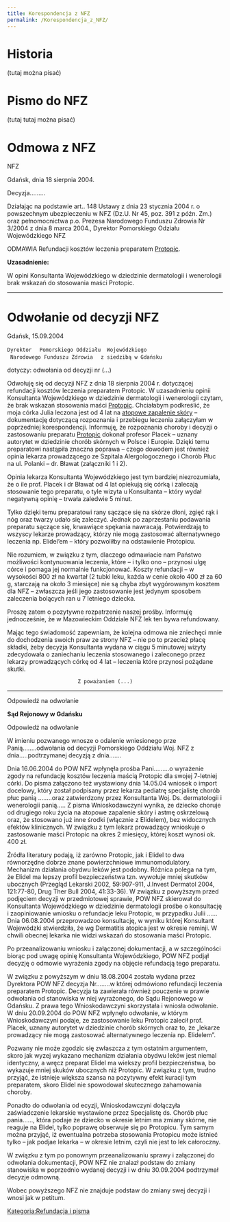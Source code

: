 ```yaml
---
title: Korespondencja z NFZ
permalink: /Korespondencja_z_NFZ/
---
```


Historia
========

(tutaj można pisać)

Pismo do NFZ
============

(tutaj tutaj można pisać)

Odmowa z NFZ
============

NFZ

Gdańsk, dnia 18 sierpnia 2004.

Decyzja.........

Działając na podstawie art.. 148 Ustawy z dnia 23 stycznia 2004 r. o powszechnym ubezpieczeniu w NFZ (Dz.U. Nr 45, poz. 391 z późn. Zm.) oraz pełnomocnictwa p.o. Prezesa Narodowego Funduszu Zdrowia Nr 3/2004 z dnia 8 marca 2004., Dyrektor Pomorskiego Odziału Wojewódzkiego NFZ

ODMAWIA Refundacji kosztów leczenia preparatem [Protopic](/Protopic "wikilink").

**Uzasadnienie:**

W opini Konsultanta Wojewódzkiego w dziedzinie dermatologii i wenerologii brak wskazań do stosowania maści Protopic.

------------------------------------------------------------------------

Odwołanie od decyzji NFZ
========================

Gdańsk, 15.09.2004

`Dyrektor `
` Pomorskiego Oddziału  Wojewódzkiego `
` Narodowego Funduszu Zdrowia `
` z siedzibą w Gdańsku`

dotyczy: odwołania od decyzji nr (...)

Odwołuję się od decyzji NFZ z dnia 18 sierpnia 2004 r. dotyczącej refundacji kosztów leczenia preparatem Protopic. W uzasadnieniu opinii Konsultanta Wojewódzkiego w dziedzinie dermatologii i wenerologii czytam, że brak wskazań stosowania maści [Protopic](/Protopic "wikilink"). Chciałabym podkreślić, że moja córka Julia leczona jest od 4 lat na [atopowe zapalenie skóry](/Atopowe_zapalenie_skóry "wikilink") – dokumentację dotyczącą rozpoznania i przebiegu leczenia załączyłam w poprzedniej korespondencji. Informuję, że rozpoznania choroby i decyzji o zastosowaniu preparatu [Protopic](/Protopic "wikilink") dokonał profesor Placek – uznany autorytet w dziedzinie chorób skórnych w Polsce i Europie. Dzięki temu preparatowi nastąpiła znaczna poprawa – czego dowodem jest również opinia lekarza prowadzącego ze Szpitala Alergologocznego i Chorób Płuc na ul. Polanki – dr. Bławat (załączniki 1 i 2).

Opinia lekarza Konsultanta Wojewódzkiego jest tym bardziej niezrozumiała, że o ile prof. Placek i dr Bławat od 4 lat opiekują się córką i zalecają stosowanie tego preparatu, o tyle wizyta u Konsultanta – który wydał negatywną opinię – trwała zaledwie 5 minut.

Tylko dzięki temu preparatowi rany sączące się na skórze dłoni, zgięć rąk i nóg oraz twarzy udało się zaleczyć. Jednak po zaprzestaniu podawania preparatu sączące się, krwawiące spękania nawracają. Potwierdzają to wszyscy lekarze prowadzący, którzy nie mogą zastosować alternatywnego leczenia np. Elidel’em – który pozwoliłby na odstawienie Protopicu.

Nie rozumiem, w związku z tym, dlaczego odmawiacie nam Państwo możliwości kontynuowania leczenia, które – i tylko ono – przynosi ulgę córce i pomaga jej normalnie funkcjonować. Koszty refundacji – w wysokości 800 zł na kwartał (2 tubki leku, każda w cenie około 400 zł za 60 g, starczają na około 3 miesiące) nie są chyba zbyt wygórowanym kosztem dla NFZ – zwłaszcza jeśli jego zastosowanie jest jedynym sposobem zaleczenia bolących ran u 7 letniego dziecka.

Proszę zatem o pozytywne rozpatrzenie naszej prośby. Informuję jednocześnie, że w Mazowieckim Oddziale NFZ lek ten bywa refundowany.

Mając tego świadomość zapewniam, że kolejna odmowa nie zniechęci mnie do dochodzenia swoich praw ze strony NFZ – nie po to przecież płacę składki, żeby decyzja Konsultanta wydana w ciągu 5 minutowej wizyty zdecydowała o zaniechaniu leczenia stosowanego i zaleconego przez lekarzy prowadzących córkę od 4 lat – leczenia które przynosi pożądane skutki.

`                       Z poważaniem (...)`

------------------------------------------------------------------------

Odpowiedź na odwołanie

**Sąd Rejonowy w Gdańsku**

Odpowiedź na odwołanie

W imieniu pozwanego wnosze o odalenie wniesionego prze Panią........odwołania od decyzji Pomorskiego Oddziału Woj. NFZ z dnia.....podtrzymanej decyzją z dnia.......

Dnia 16.06.2004 do POW NFZ wpłynęła prośba Pani.........o wyrażenie zgody na refundację kosztów leczenia maścią Protopic dla swojej 7-letniej córki. Do pisma załączono też wystawiony dnia 14.05.04 wniosek o import docelowy, który został podpisany przez lekarza pediatrę specjalistę chorób płuc panią ........oraz zatwierdzony przez Konsultanta Woj. Ds. dermatologii i wenerologii panią..... Z pisma Wnioskodawczyni wynika, ze dziecko choruje od drugiego roku życia na atopowe zapalenie skóry i astmę oskrzelową oraz, że stosowano już inne środki (włącznie z Elidelem), bez widocznych efektów klinicznych. W związku z tym lekarz prowadzący wnioskuje o zastosowanie maści Protopic na okres 2 miesięcy, której koszt wynosi ok. 400 zł.

Źródła literatury podają, iż zarówno Protopic, jak i Elidel to dwa równorzędne dobrze znane powierzchniowe immunomodulatory. Mechanizm działania obydwu leków jest podobny. Różnica polega na tym, że Elidel ma lepszy profil bezpieczeństwa tzn. wywołuje mniej skutków ubocznych (Przegląd Lekarski 2002, 59:907-911, J.Invest Dermatol 2004, 121:77-80, Drug Ther Bull 2004, 41:33-36). W związku z powyższym przed podjęciem decyzji w przedmiotowej sprawie, POW NFZ skierował do Konsultanta Wojewódzkiego w dziedzinie dermatologii prośbe o konsultację i zaopiniowanie wniosku o refundacje leku Protopic, w przypadku Julii ...... Dnia 06.08.2004 przeprowadzoo konsultację, w wyniku której Konsultant Wojewódzki stwierdziła, że wg Dermatitis atopica jest w okresie reminji. W chwili obecnej lekarka nie widzi wskazań do stosowania maści Protopic.

Po przeanalizowaniu wniosku i załączonej dokumentacji, a w szczególności biorąc pod uwagę opinię Konsultanta Wojewódzkiego, POW NFZ podjął decyzję o odmowie wyrażenia zgody na objęcie refundacją tego preparatu.

W związku z powyższym w dniu 18.08.2004 została wydana przez Dyrektora POW NFZ decyzja Nr........w której odmówiono refundacji leczenia preparatem Protopic. Decyzja ta zawierała również pouczenie w prawie odwołania od stanowiska w niej wyrażonego, do Sądu Rejonowego w Gdańsku. Z prawa tego Wnioskodawczyni skorzystała i wniosła odwołanie. W dniu 20.09.2004 do POW NFZ wpłynęło odwołanie, w którym Wnioskodawczyni podaje, ze zastosowanie leku Protopic zalecił prof. Placek, uznany autorytet w dziedzinie chorób skórnych oraz to, że „lekarze prowadzący nie mogą zastosować alternatywnego leczenia np. Elidelem”.

Pozwany nie może zgodzic się zwłaszcza z tym ostatnim argumentem, skoro jak wyzej wykazano mechanizm działania obydwu leków jest niemal identyczny, a wręcz preparat Elidel ma wiekszy profil bezpieczeństwa, bo wykazuje mniej skuków ubocznych niż Protopic. W związku z tym, trudno przyjąć, że istnieje większa szansa na pozytywny efekt kuracji tym preparatem, skoro Elidel nie spowodował skutecznego zahamowania choroby.

Ponadto do odwołania od ecyzji, Wnioskodawczyni dołączyła zaświadczenie lekarskie wystawione przez Specjalistę ds. Chorób płuc pania......, która podaje że dziecko w okresie letnim ma zmiany skórne, nie reaguje na Elidel, tylko poprawę obserwuje się po Protopicu. Tym samym można przyjąć, iż ewentualna potrzeba stosowania Protopicu może istnieć tylko – jak podjae lekarka – w okresie letnim, czyli nie jest to lek całoroczny.

W związku z tym po ponownym przeanalizowaniu sprawy i załączonej do odwołania dokumentacji, POW NFZ nie znalazł podstaw do zmiany stanowiska w poprzednio wydanej decyzji i w dniu 30.09.2004 podtrzymał decyzje odmowną.

Wobec powyższego NFZ nie znajduje podstaw do zmiany swej decyzji i wnosi jak w petitum.

[Kategoria:Refundacja i pisma](/Kategoria:Refundacja_i_pisma "wikilink")